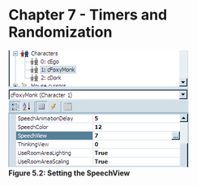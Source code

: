 # Chapter 7 - Timers and Randomization


<a name="figure52"></a>
<span>![](../../images/setspeechview.png)<br>**Figure 5.2: Setting the SpeechView**</span>

